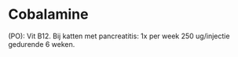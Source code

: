 # Cobalamine

(PO): Vit B12. Bij katten met pancreatitis: 1x per week 250 ug/injectie gedurende 6 weken.
